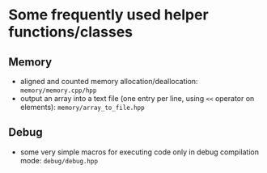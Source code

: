 # Some frequently used helper functions/classes


## Memory

- aligned and counted memory allocation/deallocation: `memory/memory.cpp/hpp`
- output an array into a text file (one entry per line, using `<<` operator on elements): `memory/array_to_file.hpp`

## Debug

- some very simple macros for executing code only in debug compilation mode: `debug/debug.hpp`


